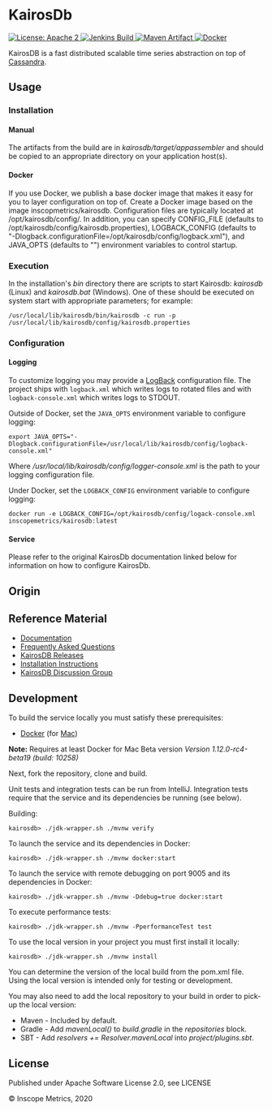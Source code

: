 KairosDb
========

<a href="https://raw.githubusercontent.com/InscopeMetrics/kairosdb/master/LICENSE">
    <img src="https://img.shields.io/hexpm/l/plug.svg"
         alt="License: Apache 2">
</a>
<a href='https://build.arpnetworking.com/job/InscopeMetrics/job/kairosdb/job/master/'>
    <img src='https://build.arpnetworking.com/job/InscopeMetrics/job/kairosdb/job/master/badge/icon'
         alt='Jenkins Build'>
</a>
<a href="http://search.maven.org/#search%7Cga%7C1%7Cg%3A%22io.inscopemetrics.kairosdb%22%20a%3A%22kairosdb%22">
    <img src="https://img.shields.io/maven-central/v/io.inscopemetrics.kairosdb/kairosdb.svg"
         alt="Maven Artifact">
</a>
<a href="https://hub.docker.com/r/inscopemetrics/kairosdb">
    <img src="https://img.shields.io/docker/pulls/inscopemetrics/kairosdb.svg" alt="Docker">
</a>

KairosDB is a fast distributed scalable time series abstraction on top of [Cassandra](https://cassandra.apache.org/).

Usage
-----

### Installation

#### Manual
The artifacts from the build are in *kairosdb/target/appassembler* and should be copied to an
appropriate directory on your application host(s).

#### Docker
If you use Docker, we publish a base docker image that makes it easy for you to layer configuration on top of.  Create
a Docker image based on the image inscopmetrics/kairosdb.  Configuration files are typically located at /opt/kairosdb/config/.
In addition, you can specify CONFIG_FILE (defaults to /opt/kairosdb/config/kairosdb.properties), LOGBACK_CONFIG (defaults to
"-Dlogback.configurationFile=/opt/kairosdb/config/logback.xml"), and JAVA_OPTS (defaults to "") environment variables to
control startup.

### Execution

In the installation's *bin* directory there are scripts to start Kairosdb: *kairosdb* (Linux) and
*kairosdb.bat* (Windows).  One of these should be executed on system start with appropriate parameters; for example:

    /usr/local/lib/kairosdb/bin/kairosdb -c run -p /usr/local/lib/kairosdb/config/kairosdb.properties

### Configuration

#### Logging

To customize logging you may provide a [LogBack](http://logback.qos.ch/) configuration file. The project ships with
`logback.xml` which writes logs to rotated files and with `logback-console.xml` which writes logs to STDOUT.

Outside of Docker, set the `JAVA_OPTS` environment variable to configure logging:

    export JAVA_OPTS="-Dlogback.configurationFile=/usr/local/lib/kairosdb/config/logback-console.xml"

Where */usr/local/lib/kairosdb/config/logger-console.xml* is the path to your logging configuration file.

Under Docker, set the `LOGBACK_CONFIG` environment variable to configure logging:

    docker run -e LOGBACK_CONFIG=/opt/kairosdb/config/logack-console.xml inscopemetrics/kairosdb:latest

#### Service

Please refer to the original KairosDb documentation linked below for information on how to configure KairosDb.

Origin
-----

## Reference Material

* [Documentation](http://kairosdb.github.io/website/)
* [Frequently Asked Questions](https://github.com/kairosdb/kairosdb/wiki/Frequently-Asked-Questions)
* [KairosDB Releases](https://github.com/kairosdb/kairosdb/releases)
* [Installation Instructions](http://kairosdb.github.io/docs/build/html/GettingStarted.html)
* [KairosDB Discussion Group](https://groups.google.com/forum/#!forum/kairosdb-group)

Development
-----------

To build the service locally you must satisfy these prerequisites:
* [Docker](http://www.docker.com/) (for [Mac](https://docs.docker.com/docker-for-mac/))

__Note:__ Requires at least Docker for Mac Beta version _Version 1.12.0-rc4-beta19 (build: 10258)_

Next, fork the repository, clone and build.

Unit tests and integration tests can be run from IntelliJ. Integration tests
require that the service and its dependencies be running (see below).

Building:

    kairosdb> ./jdk-wrapper.sh ./mvnw verify

To launch the service and its dependencies in Docker:

    kairosdb> ./jdk-wrapper.sh ./mvnw docker:start

To launch the service with remote debugging on port 9005 and its dependencies in Docker:

    kairosdb> ./jdk-wrapper.sh ./mvnw -Ddebug=true docker:start

To execute performance tests:

    kairosdb> ./jdk-wrapper.sh ./mvnw -PperformanceTest test

To use the local version in your project you must first install it locally:

    kairosdb> ./jdk-wrapper.sh ./mvnw install

You can determine the version of the local build from the pom.xml file.  Using the local version is intended only for
testing or development.

You may also need to add the local repository to your build in order to pick-up the local version:

* Maven - Included by default.
* Gradle - Add *mavenLocal()* to *build.gradle* in the *repositories* block.
* SBT - Add *resolvers += Resolver.mavenLocal* into *project/plugins.sbt*.

License
-------

Published under Apache Software License 2.0, see LICENSE

&copy; Inscope Metrics, 2020
